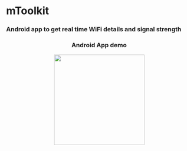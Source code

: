 # mToolkit
### Android app to get real time WiFi details and signal strength
<div align="center">
<h3>Android App demo</h3>
&emsp;&emsp;&emsp;<img src="mToolkit.gif" width=245px>&emsp;&emsp;&emsp;
</div>
